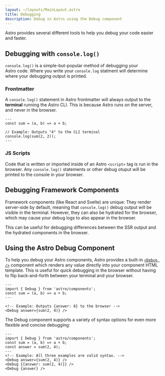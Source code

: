 ```yaml
---
layout: ~/layouts/MainLayout.astro
title: Debugging
description: Debug in Astro using the Debug component
---
```


Astro provides several different tools to help you debug your code easier and faster.

## Debugging with `console.log()`

`console.log()` is a simple-but-popular method of debugging your Astro code. Where you write your `console.log` statment will determine where your debugging output is printed. 

### Frontmatter

A `console.log()` statement in Astro frontmatter will always output to the **terminal** running the Astro CLI. This is because Astro runs on the server, and never in the browser.

```astro
---
const sum = (a, b) => a + b;

// Example: Outputs "4" to the CLI terminal
console.log(sum(2, 2));
---
```

### JS Scripts

Code that is written or imported inside of an Astro `<script>` tag is run in the browser. Any `console.log()` statements or other debug otuput will be  printed to the console in your browser. 

## Debugging Framework Components

Framework components (like React and Svelte) are unique: They render server-side by default, meaning that `console.log()` debug output will be visible in the terminal. However, they can also be hydrated for the browser, which may cause your debug logs to also appear in the browser.

This can be useful for debugging differences between the SSR output and the hydrated components in the browser.

## Using the Astro Debug Component

To help you debug your Astro components, Astro provides a built-in [`<Debug />`](/en/reference/builtin-components#debug-) component which renders any value directly into your component HTML template. This is useful for quick debugging in the browser without having to flip back-and-forth between your terminal and your browser.

```astro
---
import { Debug } from 'astro/components';
const sum = (a, b) => a + b;
---

<!-- Example: Outputs {answer: 6} to the browser -->
<Debug answer={sum(2, 4)} />
```

The Debug component supports a variety of syntax options for even more flexible and concise debugging:

```astro
---
import { Debug } from 'astro/components';
const sum = (a, b) => a + b;
const answer = sum(2, 4);
---
<!-- Example: All three examples are valid syntax. -->
<Debug answer={sum(2, 4)} />
<Debug {{answer: sum(2, 4)}} />
<Debug {answer} />
```






